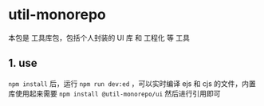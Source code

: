 # util-monorepo

本包是 工具库包，包括个人封装的 UI 库 和 工程化 等 工具

## 1. use

`npm install` 后，运行 `npm run dev:ed` ，可以实时编译 ejs 和 cjs 的文件，内置库使用起来需要 `npm install @util-monorepo/ui` 然后进行引用即可
